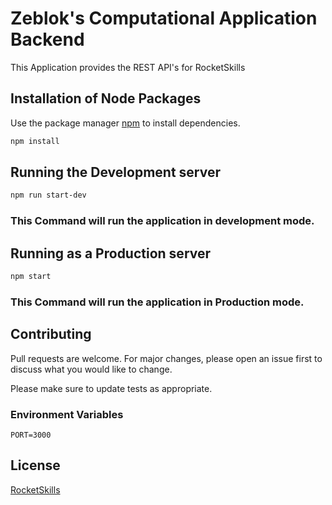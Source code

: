 # Zeblok's Computational Application Backend

This Application provides the REST API's for RocketSkills
## Installation of Node Packages

Use the package manager [npm](http://www.npmjs.com) to install dependencies.

```bash
npm install
```

## Running the Development server
```bash
npm run start-dev
```
### This Command will run the application in development mode.

## Running as a Production server
``` bash
npm start 
```
### This Command will run the application in Production mode.
## Contributing
Pull requests are welcome. For major changes, please open an issue first to discuss what you would like to change.

Please make sure to update tests as appropriate.
### Environment Variables
```
PORT=3000
```
## License
[RocketSkills](https://rocketskills.in/)